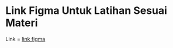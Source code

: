 # Link Figma Untuk Latihan Sesuai Materi
Link = [link figma](https://www.figma.com/file/rDAuEDIvbJexYlfNCBNwPB/Figma-SI-Alterra?type=design&node-id=0%3A1&mode=design&t=a8t4BbPAJKeSuJIl-1)